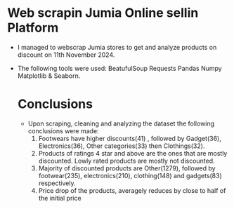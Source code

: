 # Web scrapin Jumia Online sellin Platform
- I managed to webscrap Jumia stores to get and analyze products on discount on 11th November 2024.
- The following tools were used:
  BeatufulSoup
  Requests
  Pandas
  Numpy
  Matplotlib & Seaborn.

  # Conclusions
  - Upon scraping, cleaning and analyzing the dataset the following conclusions were made:
    1. Footwears have higher discounts(41) , followed by Gadget(36), Electronics(36), Other categories(33) then Clothings(32).
    2. Products of ratings 4 star and above are the ones that are mostly discounted. Lowly rated products are mostly not discounted.
    3. Majority of discounted products are Other(1279), followed by footwear(235), electronics(210), clothing(148) and gadgets(83) respectively.
    4. Price drop of the products, averagely reduces by close to half of the initial price
